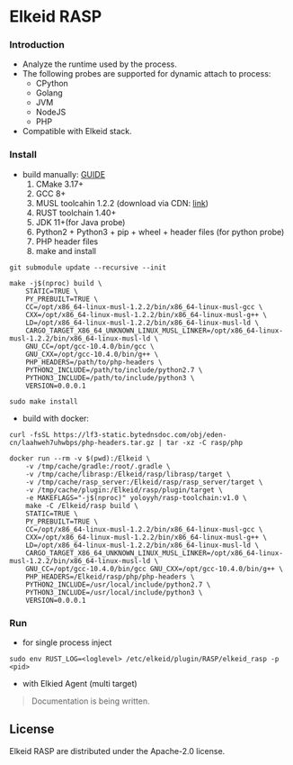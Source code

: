 # Elkeid RASP


### Introduction

* Analyze the runtime used by the process.
* The following probes are supported for dynamic attach to process:
  * CPython
  * Golang
  * JVM
  * NodeJS
  * PHP
* Compatible with Elkeid stack.


### Install

* build manually: [GUIDE](./INSTALL)
  1. CMake 3.17+
  2. GCC 8+
  3. MUSL toolcahin 1.2.2 (download via CDN: [link](https://sf1-cdn-tos.douyinstatic.com/obj/eden-cn/laahweh7uhwbps/x86_64-linux-musl-1.2.2.tar.gz))
  4. RUST toolchain 1.40+
  5. JDK 11+(for Java probe)
  6. Python2 + Python3 + pip + wheel + header files (for python probe)
  7. PHP header files
  8. make and install

```bash=
git submodule update --recursive --init

make -j$(nproc) build \
    STATIC=TRUE \
    PY_PREBUILT=TRUE \
    CC=/opt/x86_64-linux-musl-1.2.2/bin/x86_64-linux-musl-gcc \
    CXX=/opt/x86_64-linux-musl-1.2.2/bin/x86_64-linux-musl-g++ \
    LD=/opt/x86_64-linux-musl-1.2.2/bin/x86_64-linux-musl-ld \
    CARGO_TARGET_X86_64_UNKNOWN_LINUX_MUSL_LINKER=/opt/x86_64-linux-musl-1.2.2/bin/x86_64-linux-musl-ld \
    GNU_CC=/opt/gcc-10.4.0/bin/gcc \
    GNU_CXX=/opt/gcc-10.4.0/bin/g++ \
    PHP_HEADERS=/path/to/php-headers \
    PYTHON2_INCLUDE=/path/to/include/python2.7 \
    PYTHON3_INCLUDE=/path/to/include/python3 \
    VERSION=0.0.0.1

sudo make install
```

* build with docker:

```bash=
curl -fsSL https://lf3-static.bytednsdoc.com/obj/eden-cn/laahweh7uhwbps/php-headers.tar.gz | tar -xz -C rasp/php

docker run --rm -v $(pwd):/Elkeid \
    -v /tmp/cache/gradle:/root/.gradle \
    -v /tmp/cache/librasp:/Elkeid/rasp/librasp/target \
    -v /tmp/cache/rasp_server:/Elkeid/rasp/rasp_server/target \
    -v /tmp/cache/plugin:/Elkeid/rasp/plugin/target \
    -e MAKEFLAGS="-j$(nproc)" yoloyyh/rasp-toolchain:v1.0 \
    make -C /Elkeid/rasp build \
    STATIC=TRUE \
    PY_PREBUILT=TRUE \
    CC=/opt/x86_64-linux-musl-1.2.2/bin/x86_64-linux-musl-gcc \
    CXX=/opt/x86_64-linux-musl-1.2.2/bin/x86_64-linux-musl-g++ \
    LD=/opt/x86_64-linux-musl-1.2.2/bin/x86_64-linux-musl-ld \
    CARGO_TARGET_X86_64_UNKNOWN_LINUX_MUSL_LINKER=/opt/x86_64-linux-musl-1.2.2/bin/x86_64-linux-musl-ld \
    GNU_CC=/opt/gcc-10.4.0/bin/gcc GNU_CXX=/opt/gcc-10.4.0/bin/g++ \
    PHP_HEADERS=/Elkeid/rasp/php/php-headers \
    PYTHON2_INCLUDE=/usr/local/include/python2.7 \
    PYTHON3_INCLUDE=/usr/local/include/python3 \
    VERSION=0.0.0.1
```

### Run

* for single process inject
```=
sudo env RUST_LOG=<loglevel> /etc/elkeid/plugin/RASP/elkeid_rasp -p <pid>
```

* with Elkied Agent (multi target)

> Documentation is being written.

## License
Elkeid RASP are distributed under the Apache-2.0 license.
